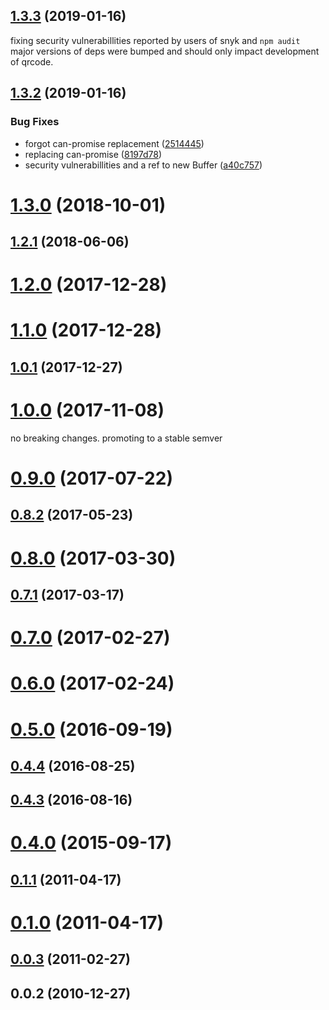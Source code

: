 ## [1.3.3](https://github.com/soldair/node-qrcode/compare/v1.3.2...v1.3.3) (2019-01-16)

fixing security vulnerabillities reported by users of snyk and `npm audit` major
versions of deps were bumped and should only impact development of qrcode.

## [1.3.2](https://github.com/soldair/node-qrcode/compare/v1.3.0...v1.3.2) (2019-01-16)

### Bug Fixes

- forgot can-promise replacement ([2514445](https://github.com/soldair/node-qrcode/commit/2514445))
- replacing can-promise ([8197d78](https://github.com/soldair/node-qrcode/commit/8197d78))
- security vulnerabillities and a ref to new Buffer ([a40c757](https://github.com/soldair/node-qrcode/commit/a40c757))

# [1.3.0](https://github.com/soldair/node-qrcode/compare/v1.2.1...v1.3.0) (2018-10-01)

## [1.2.1](https://github.com/soldair/node-qrcode/compare/v1.2.0...v1.2.1) (2018-06-06)

# [1.2.0](https://github.com/soldair/node-qrcode/compare/v1.1.0...v1.2.0) (2017-12-28)

# [1.1.0](https://github.com/soldair/node-qrcode/compare/v1.0.1...v1.1.0) (2017-12-28)

## [1.0.1](https://github.com/soldair/node-qrcode/compare/v1.0.0...v1.0.1) (2017-12-27)

# [1.0.0](https://github.com/soldair/node-qrcode/compare/v0.9.0...v1.0.0) (2017-11-08)

no breaking changes. promoting to a stable semver

# [0.9.0](https://github.com/soldair/node-qrcode/compare/v0.8.2...v0.9.0) (2017-07-22)

## [0.8.2](https://github.com/soldair/node-qrcode/compare/v0.8.0...v0.8.2) (2017-05-23)

# [0.8.0](https://github.com/soldair/node-qrcode/compare/v0.7.1...v0.8.0) (2017-03-30)

## [0.7.1](https://github.com/soldair/node-qrcode/compare/v0.7.0...v0.7.1) (2017-03-17)

# [0.7.0](https://github.com/soldair/node-qrcode/compare/v0.6.0...v0.7.0) (2017-02-27)

# [0.6.0](https://github.com/soldair/node-qrcode/compare/v0.5.0...v0.6.0) (2017-02-24)

# [0.5.0](https://github.com/soldair/node-qrcode/compare/v0.4.4...v0.5.0) (2016-09-19)

## [0.4.4](https://github.com/soldair/node-qrcode/compare/v0.4.3...v0.4.4) (2016-08-25)

## [0.4.3](https://github.com/soldair/node-qrcode/compare/v0.4.0...v0.4.3) (2016-08-16)

# [0.4.0](https://github.com/soldair/node-qrcode/compare/0.2.10...v0.4.0) (2015-09-17)

## [0.1.1](https://github.com/soldair/node-qrcode/compare/v0.1.0...v0.1.1) (2011-04-17)

# [0.1.0](https://github.com/soldair/node-qrcode/compare/0.0.3...v0.1.0) (2011-04-17)

## [0.0.3](https://github.com/soldair/node-qrcode/compare/0.0.2...0.0.3) (2011-02-27)

## 0.0.2 (2010-12-27)

